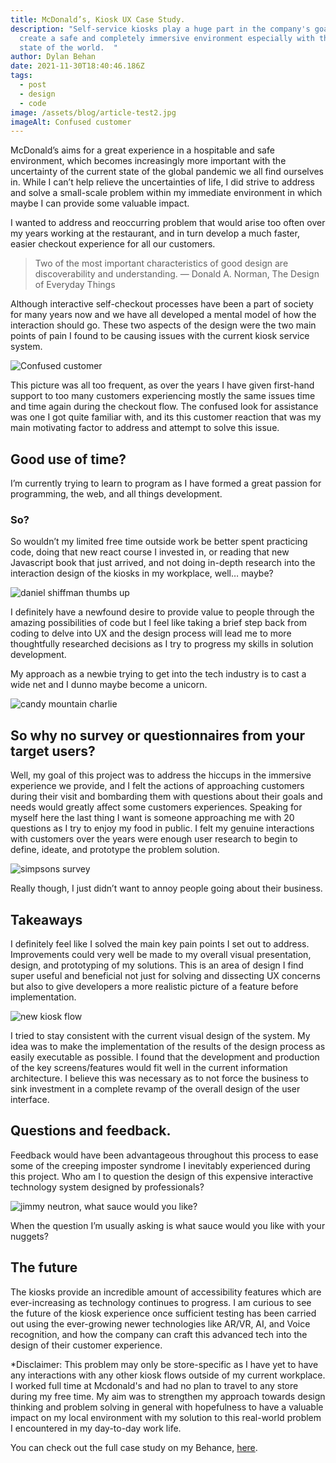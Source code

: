 ```yaml
---
title: McDonald’s, Kiosk UX Case Study.
description: "Self-service kiosks play a huge part in the company's goals to
  create a safe and completely immersive environment especially with the current
  state of the world.  "
author: Dylan Behan
date: 2021-11-30T18:40:46.186Z
tags:
  - post
  - design
  - code
image: /assets/blog/article-test2.jpg
imageAlt: Confused customer
---
```

McDonald’s aims for a great experience in a hospitable and safe environment, which becomes increasingly more important with the uncertainty of the current state of the global pandemic we all find ourselves in. While I can’t help relieve the uncertainties of life, I did strive to address and solve a small-scale problem within my immediate environment in which maybe I can provide some valuable impact.

I wanted to address and reoccurring problem that would arise too often over my years working at the restaurant, and in turn develop a much faster, easier checkout experience for all our customers.

> Two of the most important characteristics of good design are discoverability and understanding.
> ― Donald A. Norman, The Design of Everyday Things

Although interactive self-checkout processes have been a part of society for many years now and we have all developed a mental model of how the interaction should go. These two aspects of the design were the two main points of pain I found to be causing issues with the current kiosk service system.

![Confused customer](/assets/blog/travolta-mcd.gif)

This picture was all too frequent, as over the years I have given first-hand support to too many customers experiencing mostly the same issues time and time again during the checkout flow. The confused look for assistance was one I got quite familiar with, and its this customer reaction that was my main motivating factor to address and attempt to solve this issue. 

## Good use of time?

I’m currently trying to learn to program as I have formed a great passion for programming, the web, and all things development.

### So?

So wouldn’t my limited free time outside work be better spent practicing code, doing that new react course I invested in, or reading that new Javascript book that just arrived, and not doing in-depth research into the interaction design of the kiosks in my workplace, well… maybe?

![daniel shiffman thumbs up](/assets/blog/codingtrain.webp)

I definitely have a newfound desire to provide value to people through the amazing possibilities of code but I feel like taking a brief step back from coding to delve into UX and the design process will lead me to more thoughtfully researched decisions as I try to progress my skills in solution development.

My approach as a newbie trying to get into the tech industry is to cast a wide net and I dunno maybe become a unicorn.

![candy mountain charlie](/assets/blog/unicorn.webp)

## So why no survey or questionnaires from your target users?

Well, my goal of this project was to address the hiccups in the immersive experience we provide, and I felt the actions of approaching customers during their visit and bombarding them with questions about their goals and needs would greatly affect some customers experiences. Speaking for myself here the last thing I want is someone approaching me with 20 questions as I try to enjoy my food in public. I felt my genuine interactions with customers over the years were enough user research to begin to define, ideate, and prototype the problem solution.

![simpsons survey](/assets/blog/survey.gif)

Really though, I just didn’t want to annoy people going about their business.

## Takeaways

I definitely feel like I solved the main key pain points I set out to address. 
Improvements could very well be made to my overall visual presentation, design, and prototyping of my solutions.
This is an area of design I find super useful and beneficial not just for solving and dissecting UX concerns but also to give developers a more realistic picture of a feature before implementation.

![new kiosk flow](/assets/blog/kiosk.gif)

I tried to stay consistent with the current visual design of the system. My idea was to make the implementation of the results of the design process as easily executable as possible. 
I found that the development and production of the key screens/features would fit well in the current information architecture. I believe this was necessary as to not force the business to sink investment in a complete revamp of the overall design of the user interface.

## Questions and feedback.

Feedback would have been advantageous throughout this process to ease some of the creeping imposter syndrome I inevitably experienced during this project.
Who am I to question the design of this expensive interactive technology system designed by professionals?

![jimmy neutron, what sauce would you like?](/assets/blog/jimmy-neutron.gif)

When the question I’m usually asking is what sauce would you like with your nuggets?

## The future

The kiosks provide an incredible amount of accessibility features which are ever-increasing as technology continues to progress. I am curious to see the future of the kiosk experience once sufficient testing has been carried out using the ever-growing newer technologies like AR/VR, AI, and Voice recognition, and how the company can craft this advanced tech into the design of their customer experience.

\*Disclaimer: This problem may only be store-specific as I have yet to have any interactions with any other kiosk flows outside of my current workplace. I worked full time at Mcdonald's and had no plan to travel to any store during my free time. My aim was to strengthen my approach towards design thinking and problem solving in general with hopefulness to have a valuable impact on my local environment with my solution to this real-world problem I encountered in my day-to-day work life.  

You can check out the full case study on my Behance, [here](https://www.behance.net/gallery/129104425/McDonalds-Kiosk-UX-Case-Study).